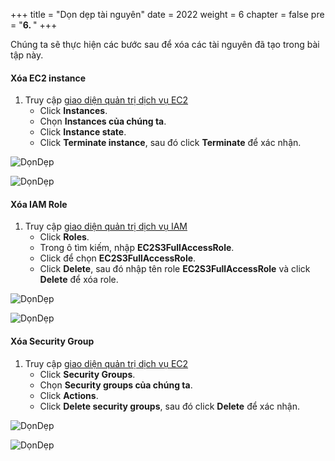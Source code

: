 +++
title = "Dọn dẹp tài nguyên"
date = 2022
weight = 6
chapter = false
pre = "<b>6. </b>"
+++

Chúng ta sẽ thực hiện các bước sau để xóa các tài nguyên đã tạo trong bài tập này.

#### Xóa EC2 instance

1. Truy cập [giao diện quản trị dịch vụ EC2](https://console.aws.amazon.com/ec2/v2/home)
   - Click **Instances**.
   - Chọn **Instances của chúng ta**.
   - Click **Instance state**.
   - Click **Terminate instance**, sau đó click **Terminate** để xác nhận.

![DọnDẹp](/images/5.clean/001-clean.png)

![DọnDẹp](/images/5.clean/002-clean.png)

#### Xóa IAM Role

1. Truy cập [giao diện quản trị dịch vụ IAM](https://console.aws.amazon.com/iamv2/home#/home)
   - Click **Roles**.
   - Trong ô tìm kiếm, nhập **EC2S3FullAccessRole**.
   - Click để chọn **EC2S3FullAccessRole**.
   - Click **Delete**, sau đó nhập tên role **EC2S3FullAccessRole** và click **Delete** để xóa role.

![DọnDẹp](/images/5.clean/003-clean.png)

![DọnDẹp](/images/5.clean/004-clean.png)

#### Xóa Security Group

1. Truy cập [giao diện quản trị dịch vụ EC2](https://console.aws.amazon.com/ec2/v2/home)
   - Click **Security Groups**.
   - Chọn **Security groups của chúng ta**.
   - Click **Actions**.
   - Click **Delete security groups**, sau đó click **Delete** để xác nhận.

![DọnDẹp](/images/5.clean/005-clean.png)

![DọnDẹp](/images/5.clean/006-clean.png)